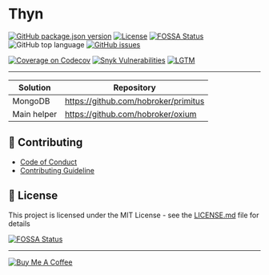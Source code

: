 # Thyn

[![GitHub package.json version][package-version-badge]](package.json)
[![License][package-license-badge]](LICENSE)
[![FOSSA Status][fossa-badge]][fossa-link]
![GitHub top language][top-lang-badge]
[![GitHub issues][github-issues-badge]][github-issues-link]

[![Coverage on Codecov][codecov-badge]][codecov-link]
[![Snyk Vulnerabilities][snyk-badge]][snyk-link]
[![LGTM][lgtm-badge]][lgtm-link]

---

| Solution | Repository |
| --- | --- |
| MongoDB | https://github.com/hobroker/primitus |
| Main helper | https://github.com/hobroker/oxium |

## 💬 Contributing

- [Code of Conduct](CODE_OF_CONDUCT.md)
- [Contributing Guideline](CONTRIBUTING.md)

## 📜 License

This project is licensed under the MIT License - see the [LICENSE.md](LICENSE) file for details

[![FOSSA Status][fossa-badge-xl]][fossa-link]

---

[![Buy Me A Coffee][buymeacoffee-badge]][buymeacoffee-link]

[buymeacoffee-link]: https://www.buymeacoffee.com/hobroker
[buymeacoffee-badge]: https://www.buymeacoffee.com/assets/img/guidelines/download-assets-sm-2.svg
[package-version-badge]: https://img.shields.io/github/package-json/v/hobroker/thyn
[package-license-badge]: https://img.shields.io/github/license/hobroker/thyn
[github-issues-badge]: https://img.shields.io/github/issues/hobroker/thyn?logo=github
[github-issues-link]: https://github.com/hobroker/thyn/issues
[maintained-badge]: http://isitmaintained.com/badge/resolution/hobroker/thyn.svg
[maintained-link]: http://isitmaintained.com/project/hobroker/thyn
[top-lang-badge]: https://img.shields.io/github/languages/top/hobroker/thyn?logo=javascript
[snyk-badge]: https://img.shields.io/snyk/vulnerabilities/github/hobroker/thyn?logo=snyk
[snyk-link]: https://snyk.io/test/github/hobroker/thyn
[lgtm-badge]: https://img.shields.io/lgtm/alerts/g/hobroker/thyn.svg?logo=lgtm&logoWidth=18
[lgtm-link]: https://lgtm.com/projects/g/hobroker/thyn/context:javascript
[codecov-badge]: https://codecov.io/gh/hobroker/thyn/branch/master/graph/badge.svg
[codecov-link]: https://codecov.io/gh/hobroker/thyn
[fossa-badge]: https://app.fossa.io/api/projects/git%2Bgithub.com%2Fhobroker%2Fthyn.svg?type=shield
[fossa-badge-xl]: https://app.fossa.io/api/projects/git%2Bgithub.com%2Fhobroker%2Fthyn.svg?type=large
[fossa-link]: https://app.fossa.io/projects/git%2Bgithub.com%2Fhobroker%2Fthyn
